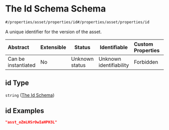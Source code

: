 # The Id Schema Schema

```txt
#/properties/asset/properties/id#/properties/asset/properties/id
```

A unique identifier for the version of the asset.


| Abstract            | Extensible | Status         | Identifiable            | Custom Properties | Additional Properties | Access Restrictions | Defined In                                                                                          |
| :------------------ | ---------- | -------------- | ----------------------- | :---------------- | --------------------- | ------------------- | --------------------------------------------------------------------------------------------------- |
| Can be instantiated | No         | Unknown status | Unknown identifiability | Forbidden         | Allowed               | none                | [policy_transaction.schema.json\*](../../out/policy_transaction.schema.json "open original schema") |

## id Type

`string` ([The Id Schema](policy_transaction-properties-the-asset-schema-properties-the-id-schema.md))

## id Examples

```json
"asst_oZmLHSrOwIaHPH3L"
```
